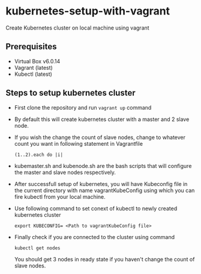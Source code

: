 # kubernetes-setup-with-vagrant
Create Kubernetes cluster on local machine using vagrant 
## Prerequisites
* Virtual Box v6.0.14
* Vagrant (latest)
* Kubectl (latest)

## Steps to setup kubernetes cluster
* First clone the repository and run ```vagrant up``` command
* By default this will create kubernetes cluster with a master and 2 slave node.
* If you wish the change the count of slave nodes, change to whatever count you want in following statement in Vagrantfile

  `(1..2).each do |i|`
* kubemaster.sh and kubenode.sh are the bash scripts that will configure the master and slave nodes respectively.
* After successfull setup of kubernetes, you will have Kubeconfig file in the current directory with name vagrantKubeConfig using which you can fire kubectl from your local machine.
* Use following command to set conext of kubectl to newly created kubernetes cluster
  ```
  export KUBECONFIG= <Path to vagrantKubeConfig file>
  ``` 
* Finally check if you are connected to the cluster using command
  ```
  kubectl get nodes
  ```
  You should get 3 nodes in ready state if you haven't change the count of slave nodes.
  
